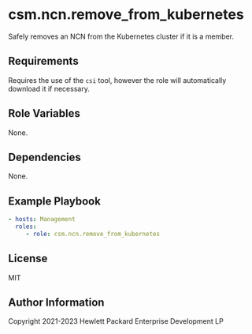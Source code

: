csm.ncn.remove_from_kubernetes
=========

Safely removes an NCN from the Kubernetes cluster if it is a member.

Requirements
------------

Requires the use of the `csi` tool, however the role will automatically download it if necessary.

Role Variables
--------------

None.

Dependencies
------------

None.

Example Playbook
----------------

```yaml
- hosts: Management
  roles:
     - role: csm.ncn.remove_from_kubernetes
```

License
-------

MIT

Author Information
------------------

Copyright 2021-2023 Hewlett Packard Enterprise Development LP
